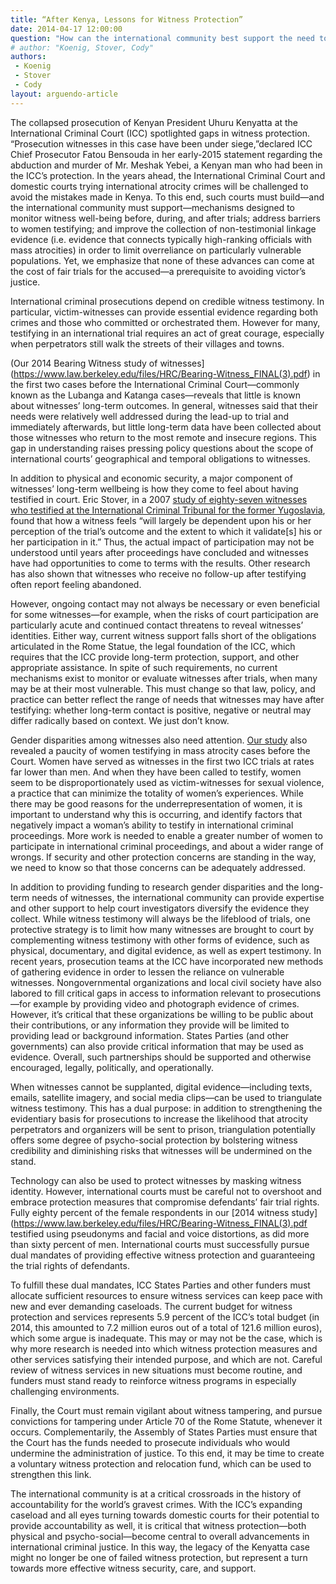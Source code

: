 ```yaml
---
title: “After Kenya, Lessons for Witness Protection”
date: 2014-04-17 12:00:00
question: "How can the international community best support the need to protect witnesses in international criminal trials?"
# author: "Koenig, Stover, Cody"
authors:
 - Koenig
 - Stover
 - Cody
layout: arguendo-article
---
```


The collapsed prosecution of Kenyan President Uhuru Kenyatta at the International Criminal Court (ICC) spotlighted gaps in witness protection. “Prosecution witnesses in this case have been under siege,”declared ICC Chief Prosecutor Fatou Bensouda in her early-2015 statement regarding the abduction and murder of Mr. Meshak Yebei, a Kenyan man who had been in the ICC’s protection. In the years ahead, the International Criminal Court and domestic courts trying international atrocity crimes will be challenged to avoid the mistakes made in Kenya. To this end, such courts must build—and the international community must support—mechanisms designed to monitor witness well-being before, during, and after trials; address barriers to women testifying; and improve the collection of non-testimonial linkage evidence (i.e. evidence that connects typically high-ranking officials with mass atrocities) in order to limit overreliance on particularly vulnerable populations. Yet, we emphasize that none of these advances can come at the cost of fair trials for the accused—a prerequisite to avoiding victor’s justice.  

International criminal prosecutions depend on credible witness testimony. In particular, victim-witnesses can provide essential evidence regarding both crimes and those who committed or orchestrated them. However for many, testifying in an international trial requires an act of great courage, especially when perpetrators still walk the streets of their villages and towns. 

(Our 2014 Bearing Witness study of witnesses](https://www.law.berkeley.edu/files/HRC/Bearing-Witness_FINAL(3).pdf) in the first two cases before the International Criminal Court—commonly known as the Lubanga and Katanga cases—reveals that little is known about witnesses’ long-term outcomes. In general, witnesses said that their needs were relatively well addressed during the lead-up to trial and immediately afterwards, but little long-term data have been collected about those witnesses who return to the most remote and insecure regions. This gap in understanding raises pressing policy questions about the scope of international courts’ geographical and temporal obligations to witnesses.

In addition to physical and economic security, a major component of witnesses’ long-term wellbeing is how they come to feel about having testified in court. Eric Stover, in a 2007 [study of eighty-seven witnesses who testified at the International Criminal Tribunal for the former Yugoslavia](http://www.upenn.edu/pennpress/book/14207.html), found that how a witness feels “will largely be dependent upon his or her perception of the trial’s outcome and the extent to which it validate[s] his or her participation in it.” Thus, the actual impact of participation may not be understood until years after proceedings have concluded and witnesses have had opportunities to come to terms with the results. Other research has also shown that witnesses who receive no follow-up after testifying often report feeling abandoned. 

However, ongoing contact may not always be necessary or even beneficial for some witnesses—for example, when the risks of court participation are particularly acute and continued contact threatens to reveal witnesses’ identities. Either way, current witness support falls short of the obligations articulated in the Rome Statue, the legal foundation of the ICC, which requires that the ICC provide long-term protection, support, and other appropriate assistance. In spite of such requirements, no current mechanisms exist to monitor or evaluate witnesses after trials, when many may be at their most vulnerable. This must change so that law, policy, and practice can better reflect the range of needs that witnesses may have after testifying: whether long-term contact is positive, negative or neutral may differ radically based on context. We just don’t know.

Gender disparities among witnesses also need attention. [Our study](https://www.law.berkeley.edu/files/HRC/Bearing-Witness_FINAL(3).pdf) also revealed a paucity of women testifying in mass atrocity cases before the Court. Women have served as witnesses in the first two ICC trials at rates far lower than men. And when they have been called to testify, women seem to be disproportionately used as victim-witnesses for sexual violence, a practice that can minimize the totality of women’s experiences. While there may be good reasons for the underrepresentation of women, it is important to understand why this is occurring, and identify factors that negatively impact a woman’s ability to testify in international criminal proceedings. More work is needed to enable a greater number of women to participate in international criminal proceedings, and about a wider range of wrongs. If security and other protection concerns are standing in the way, we need to know so that those concerns can be adequately addressed.

In addition to providing funding to research gender disparities and the long-term needs of witnesses, the international community can provide expertise and other support to help court investigators diversify the evidence they collect. While witness testimony will always be the lifeblood of trials, one protective strategy is to limit how many witnesses are brought to court by complementing witness testimony with other forms of evidence, such as physical, documentary, and digital evidence, as well as expert testimony. In recent years, prosecution teams at the ICC have incorporated new methods of gathering evidence in order to lessen the reliance on vulnerable witnesses. Nongovernmental organizations and local civil society have also labored to fill critical gaps in access to information relevant to prosecutions—for example by providing video and photograph evidence of crimes. However, it’s critical that these organizations be willing to be public about their contributions, or any information they provide will be limited to providing lead or background information. States Parties (and other governments) can also provide critical information that may be used as evidence. Overall, such partnerships should be supported and otherwise encouraged, legally, politically, and operationally. 

When witnesses cannot be supplanted, digital evidence—including texts, emails, satellite imagery, and social media clips—can be used to triangulate witness testimony. This has a dual purpose: in addition to strengthening the evidentiary basis for prosecutions to increase the likelihood that atrocity perpetrators and organizers will be sent to prison, triangulation potentially offers some degree of psycho-social protection by bolstering witness credibility and diminishing risks that witnesses will be undermined on the stand.

Technology can also be used to protect witnesses by masking witness identity. However, international courts must be careful not to overshoot and embrace protection measures that compromise defendants’ fair trial rights. Fully eighty percent of the female respondents in our [2014 witness study](https://www.law.berkeley.edu/files/HRC/Bearing-Witness_FINAL(3).pdf testified using pseudonyms and facial and voice distortions, as did more than sixty percent of men. International courts must successfully pursue dual mandates of providing effective witness protection and guaranteeing the trial rights of defendants. 

To fulfill these dual mandates, ICC States Parties and other funders must allocate sufficient resources to ensure witness services can keep pace with new and ever demanding caseloads. The current budget for witness protection and services represents 5.9 percent of the ICC’s total budget (in 2014, this amounted to 7.2 million euros out of a total of 121.6 million euros), which some argue is inadequate. This may or may not be the case, which is why more research is needed into which witness protection measures and other services satisfying their intended purpose, and which are not. Careful review of witness services in new situations must become routine, and funders must stand ready to reinforce witness programs in especially challenging environments.  

Finally, the Court must remain vigilant about witness tampering, and pursue convictions for tampering under Article 70 of the Rome Statute, whenever it occurs. Complementarily, the Assembly of States Parties must ensure that the Court has the funds needed to prosecute individuals who would undermine the administration of justice. To this end, it may be time to create a voluntary witness protection and relocation fund, which can be used to strengthen this link.

The international community is at a critical crossroads in the history of accountability for the world’s gravest crimes. With the ICC’s expanding caseload and all eyes turning towards domestic courts for their potential to provide accountability as well, it is critical that witness protection—both physical and psycho-social—become central to overall advancements in international criminal justice. In this way, the legacy of the Kenyatta case might no longer be one of failed witness protection, but represent a turn towards more effective witness security, care, and support.
